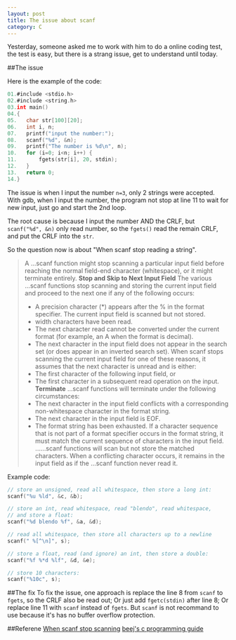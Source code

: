 ```yaml
---
layout: post
title: The issue about scanf
category: C
---
```

Yesterday, someone asked me to work with him to do a online coding test, the test is easy, but there is a strang issue, get to understand until today.

##The issue

Here is the example of the code:

```c
01.#include <stdio.h>
02.#include <string.h>
03.int main()
04.{
05.   char str[100][20];
06.   int i, n;
07.   printf("input the number:");
08.   scanf("%d", &n);
09.   printf("The number is %d\n", n);
10.   for (i=0; i<n; i++) {
11.       fgets(str[i], 20, stdin);
12.   }
13.   return 0;
14.}
```

The issue is when I input the number `n=3`, only 2 strings were accepted. With gdb, when I input the number, the program not stop at line 11 to wait for new input, just go and start the 2nd loop.

The root cause is because I input the number AND the CRLF, but `scanf("%d", &n)` only read number, so the `fgets()` read the remain CRLF, and put the CRLF into the `str`. 

So the question now is about "When scanf stop reading a string".

> A ...scanf function might stop scanning a particular input field before reaching the normal field-end character (whitespace), or it might terminate entirely.
> **Stop and Skip to Next Input Field**
> The various ...scanf functions stop scanning and storing the current input field and proceed to the next one if any of the following occurs:
> - A precision character (*) appears after the % in the format specifier. The current input field is scanned but not stored.
> - width characters have been read.
> - The next character read cannot be converted under the current format (for example, an A when the format is decimal).
> - The next character in the input field does not appear in the search set (or does appear in an inverted search set).
> When scanf stops scanning the current input field for one of these reasons, it assumes that the next character is unread and is either:
> - The first character of the following input field, or
> - The first character in a subsequent read operation on the input.
> **Terminate**
> ...scanf functions will terminate under the following circumstances:
> - The next character in the input field conflicts with a corresponding non-whitespace character in the format string.
> - The next character in the input field is EOF.
> - The format string has been exhausted.
> If a character sequence that is not part of a format specifier occurs in the format string, it must match the current sequence of characters in the input field.
> ......scanf functions will scan but not store the matched characters.
> When a conflicting character occurs, it remains in the input field as if the ...scanf function never read it.

Example code:
```c
// store an unsigned, read all whitespace, then store a long int:
scanf("%u %ld", &c, &b);

// store an int, read whitespace, read "blendo", read whitespace,
// and store a float:
scanf("%d blendo %f", &a, &d);

// read all whitespace, then store all characters up to a newline
scanf(" %[^\n]", s);

// store a float, read (and ignore) an int, then store a double:
scanf("%f %*d %lf", &d, &e);

// store 10 characters:
scanf("%10c", s);
```

##The fix
To fix the issue, one approach is replace the line 8 from `scanf` to `fgets`, so the CRLF also be read out;
Or just add `fgetc(stdin)` after line 8;
Or replace line 11 with `scanf` instead of `fgets`. But `scanf` is not recommand to use because it's has no buffer overflow protection.


##Referene
[When scanf stop scanning](http://docwiki.embarcadero.com/RADStudio/XE8/en/When_...scanf_Stops_Scanning)
[beej's c programming guide](http://beej.us/guide/bgc/output/html/multipage/scanf.html)

